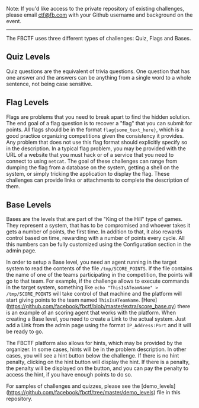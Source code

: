 Note: If you'd like access to the private repository of existing challenges, please email ctf@fb.com with your Github username and background on the event. 

----------------------------------------------------------------------------------------------------------------------------
The FBCTF uses three different types of challenges: Quiz, Flags and Bases.

## Quiz Levels

Quiz questions are the equivalent of trivia questions. One question that has one answer and the answers can be anything from a single word to a whole sentence, not being case sensitive.

## Flag Levels

Flags are problems that you need to break apart to find the hidden solution. The end goal of a flag question is to recover a "flag" that you can submit for points. All flags should be in the format `flag{some_text_here}`, which is a good practice organizing competitions given the consistency it provides. Any problem that does not use this flag format should explicitly specify so in the description. In a typical flag problem, you may be provided with the URL of a website that you must hack or of a service that you need to connect to using `netcat`. The goal of these challenges can range from dumping the flag from a database on the system, getting a shell on the system, or simply tricking the application to display the flag. These challenges can provide links or attachments to complete the description of them.

## Base Levels

Bases are the levels that are part of the "King of the Hill" type of games. They represent a system, that has to be compromised and whoever takes it gets a number of points, the first time. In addition to that, it also rewards control based on time, rewarding with a number of points every cycle. All this numbers can be fully customized using the Configuration section in the admin page.

In order to setup a Base level, you need an agent running in the target system to read the contents of the file ```/tmp/SCORE_POINTS```. If the file contains the name of one of the teams participating in the competition, the points will go to that team. For example, if the challenge allows to execute commands in the target system, something like ```echo "ThisIsATeamName" > /tmp/SCORE_POINTS``` will take control of that machine and the platform will start giving points to the team named ```ThisIsATeamName```. [Here] (https://github.com/facebook/fbctf/blob/master/extra/score_base.py) there is an example of an scoring agent that works with the platform.
When creating a Base level, you need to create a Link to the actual system. Just add a Link from the admin page using the format ```IP_Address:Port``` and it will be ready to go.

The FBCTF platform also allows for hints, which may be provided by the organizer. In some cases, hints will be in the problem description. In other cases, you will see a hint button below the challenge. If there is no hint penalty, clicking on the hint button will display the hint. If there is a penalty, the penalty will be displayed on the button, and you can pay the penalty to access the hint, if you have enough points to do so.

For samples of challenges and quizzes, please see the [demo_levels] (https://github.com/facebook/fbctf/tree/master/demo_levels) file in this repository. 
